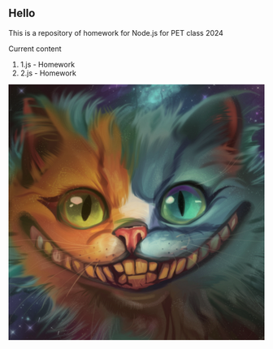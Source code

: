 ## Hello


This is a repository of homework for Node.js for PET class 2024

Current content

1. 1.js - Homework
2. 2.js - Homework

![cat_image](./Ok2.png)
